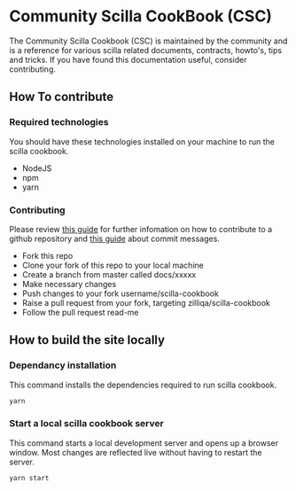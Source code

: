 # Community Scilla CookBook (CSC)

The Community Scilla Cookbook (CSC) is maintained by the community and is a reference for various scilla related documents, contracts, howto's, tips and tricks. If you have found this documentation useful, consider contributing.

## How To contribute

### Required technologies

You should have these technologies installed on your machine to run the scilla cookbook.

* NodeJS
* npm
* yarn

### Contributing

Please review [this guide](https://github.com/firstcontributions/first-contributions) for further infomation on how to contribute to a github repository and [this guide](https://gist.github.com/joshbuchea/6f47e86d2510bce28f8e7f42ae84c716) about commit messages.

* Fork this repo
* Clone your fork of this repo to your local machine
* Create a branch from master called docs/xxxxx
* Make necessary changes
* Push changes to your fork username/scilla-cookbook
* Raise a pull request from your fork, targeting zilliqa/scilla-cookbook
* Follow the pull request read-me

## How to build the site locally

### Dependancy installation

This command installs the dependencies required to run scilla cookbook.

```bash
yarn
```

### Start a local scilla cookbook server

This command starts a local development server and opens up a browser window. Most changes are reflected live without having to restart the server.

```bash
yarn start
```
